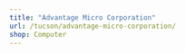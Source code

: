 ```yaml
---
title: "Advantage Micro Corporation"
url: /tucson/advantage-micro-corporation/
shop: Computer
---
```

